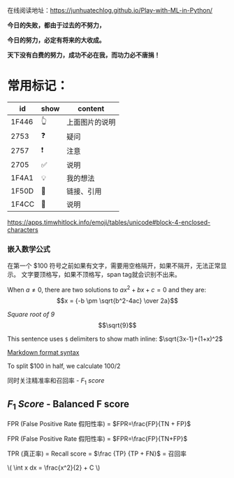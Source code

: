 在线阅读地址：https://junhuatechlog.github.io/Play-with-ML-in-Python/

**今日的失败，都由于过去的不努力，**

**今日的努力，必定有将来的大收成。**

**天下没有白费的努力，成功不必在我，而功力必不唐捐！**


# 常用标记：

| id | show | content|
|---|---|---|
| 1F446 | &#x1F446; | 上面图片的说明|
| 2753 | &#x2753;| 疑问 |
| 2757 | &#x2757; | 注意 |
| 2705 | &#x2705; | 说明 |
| 1F4A1 | &#x1F4A1; | 我的想法 | 
| 1F50D | &#x1F50E; | 链接、引用|
| 1F4CC | &#x1F4CC; | 说明 |

https://apps.timwhitlock.info/emoji/tables/unicode#block-4-enclosed-characters


### 嵌入数学公式
在第一个 <span>$</span>100 符号之前如果有文字，需要用空格隔开，如果不隔开，无法正常显示。 
文字要顶格写，如果不顶格写，span tag就会识别不出来。 

When $a \ne 0$, there are two solutions to $ax^2 + bx + c = 0$ and they are:
$$x = {-b \pm \sqrt{b^2-4ac} \over 2a}$$

_Square root of 9_
$$\sqrt{9}$$

This sentence uses `$` delimiters to show math inline:  $\sqrt{3x-1}+(1+x)^2$

[Markdown format syntax](https://docs.github.com/en/get-started/writing-on-github/getting-started-with-writing-and-formatting-on-github/basic-writing-and-formatting-syntax)

To split <span>$</span>100 in half, we calculate $100/2$



同时关注精准率和召回率 \- $F_1\ score$   


## $F_1\ Score$ - Balanced F score


FPR \(False Positive Rate 假阳性率\) \= $FPR=\frac{FP}{TN + FP}$

FPR \(False Positive Rate 假阳性率\) \= $FPR=\frac{FP}{TN+FP}$  


TPR \(真正率\) \= Recall score \= $\frac {TP} {TP + FN}$ \= 召回率

\\( \int x dx = \frac{x^2}{2} + C \\)